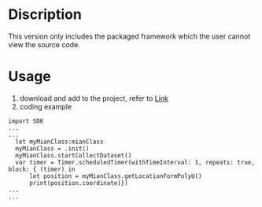 # Discription 
This version only includes the packaged framework which the user cannot view the source code.

# Usage
1. download and add to the project, refer to [Link](https://www.likecs.com/show-204439921.html)
2. coding example 
```
import SDK
...
...
  let myMianClass:mianClass
  myMianClass = .init()
  myMianClass.startCollectDataset()
  var timer = Timer.scheduledTimer(withTimeInterval: 1, repeats: true, block: { (timer) in
      let position = myMianClass.getLocationFormPolyU()
      print(position.coordinate)})
...
...
```
